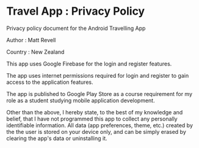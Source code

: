 # Travel App : Privacy Policy

Privacy policy document for the Android Travelling App

Author : Matt Revell

Country : New Zealand

This app uses Google Firebase for the login and register features.

The app uses internet permissions required for login and register to gain access to the application features.

The app is published to Google Play Store as a course requirement for my role as a student studying mobile application development. 

Other than the above, I hereby state, to the best of my knowledge and belief, that I have not programmed this app to collect any personally identifiable information. All data (app preferences, theme, etc.) created by the the user is stored on your device only, and can be simply erased by clearing the app's data or uninstalling it.
